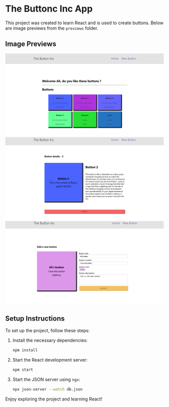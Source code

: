 # The Buttonc Inc App

This project was created to learn React and is used to create buttons. Below are image previews from the `previews` folder.

## Image Previews

![Preview 1](./previews/preview1.png)
![Preview 2](./previews/preview2.png)
![Preview 3](./previews/preview3.png)

## Setup Instructions

To set up the project, follow these steps:

1. Install the necessary dependencies:
    ```bash
    npm install
    ```

2. Start the React development server:
    ```bash
    npm start
    ```

3. Start the JSON server using `ngx`:
    ```bash
    npx json-server --watch db.json
    ```

Enjoy exploring the project and learning React!